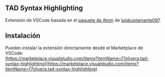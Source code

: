 ## TAD Syntax Highlighting
Extensión de VSCode basada en el [paquete de Atom](https://github.com/luisbustamante097/language-tad-aed2) de [luisbustamante097](https://github.com/luisbustamante097/).

## Instalación
Pueden instalar la extensión directamente desde el Marketplace de VSCode:<br/>
[https://marketplace.visualstudio.com/items?itemName=f7olivera.tad-syntax-highlighting](https://marketplace.visualstudio.com/items?itemName=f7olivera.tad-syntax-highlighting)
